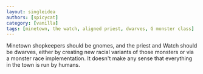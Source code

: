 ```yaml
---
layout: singleidea
authors: [spicycat]
category: [vanilla]
tags: [minetown, the watch, aligned priest, dwarves, G monster class]
---
```

Minetown shopkeepers should be gnomes, and the priest and Watch should be
dwarves, either by creating new racial variants of those monsters or via a
monster race implementation. It doesn't make any sense that everything in the
town is run by humans.
